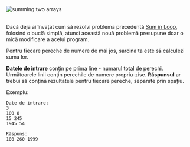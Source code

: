 <div class="text-center">
	<img src="http://s5.postimg.org/js0okbn3r/sums_in_loop.gif" alt="summing two arrays"/>
</div>
<br/>

Dacă deja ai învațat cum să rezolvi problema precedentă [Sum in Loop][prevtask], folosind o buclă simplă, atunci această nouă problemă presupune doar o mică modificare a acelui program.

[prevtask]: ./sum-in-loop

Pentru fiecare pereche de numere de mai jos, sarcina ta este să calculezi suma lor.

**Datele de intrare** conțin pe prima line -  numarul total de perechi.
Următoarele linii conțin perechile de numere propriu-zise.
**Răspunsul** ar trebui să conțină rezultatele pentru fiecare pereche, separate prin spațiu.


Exemplu:

    Date de intrare:
    3
    100 8
    15 245
    1945 54
    
    Răspuns:
    108 260 1999
